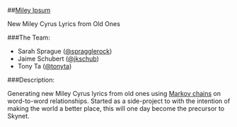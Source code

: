 ##[Miley Ipsum](https://www.mileyipsum.co "mileyipsum.co")

New Miley Cyrus Lyrics from Old Ones

###The Team:
- Sarah Sprague ([@spragglerock](https://github.com/spragglerock))
- Jaime Schubert ([@jkschub](https://github.com/jkschub))
- Tony Ta ([@tonyta](https://github.com/tonyta))


###Description:

Generating new Miley Cyrus lyrics from old ones using [Markov chains](http://austingwalters.com/introduction-to-markov-processes/) on word-to-word relationships. Started as a side-project to with the intention of making the world a better place, this will one day become the precursor to Skynet.
